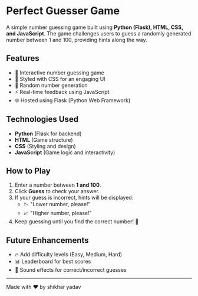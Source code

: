 # Perfect Guesser Game

A simple number guessing game built using **Python (Flask), HTML, CSS, and JavaScript**. The game challenges users to guess a randomly generated number between 1 and 100, providing hints along the way.

## Features
- 🎯 Interactive number guessing game
- 🎨 Styled with CSS for an engaging UI
- 🔢 Random number generation
- ⚡ Real-time feedback using JavaScript
- 🌐 Hosted using Flask (Python Web Framework)

## Technologies Used
- **Python** (Flask for backend)
- **HTML** (Game structure)
- **CSS** (Styling and design)
- **JavaScript** (Game logic and interactivity)





## How to Play
1. Enter a number between **1 and 100**.
2. Click **Guess** to check your answer.
3. If your guess is incorrect, hints will be displayed:
   - 📉 "Lower number, please!"
   - 📈 "Higher number, please!"
4. Keep guessing until you find the correct number! 🎉

## Future Enhancements
- 🔥 Add difficulty levels (Easy, Medium, Hard)
- 📊 Leaderboard for best scores
- 🎵 Sound effects for correct/incorrect guesses

---
Made with ❤️ by shikhar yadav

